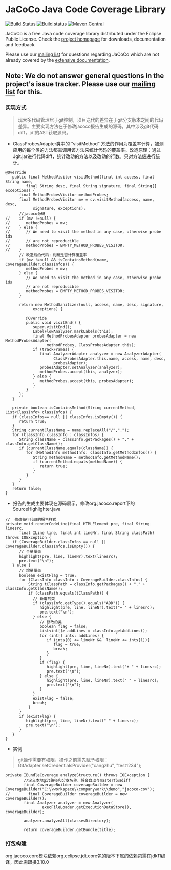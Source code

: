 JaCoCo Java Code Coverage Library
=================================

[![Build Status](https://travis-ci.org/jacoco/jacoco.svg?branch=master)](https://travis-ci.org/jacoco/jacoco)
[![Build status](https://ci.appveyor.com/api/projects/status/g28egytv4tb898d7/branch/master?svg=true)](https://ci.appveyor.com/project/JaCoCo/jacoco/branch/master)
[![Maven Central](https://img.shields.io/maven-central/v/org.jacoco/jacoco.svg)](http://search.maven.org/#search|ga|1|g%3Aorg.jacoco)

JaCoCo is a free Java code coverage library distributed under the Eclipse Public
License. Check the [project homepage](http://www.jacoco.org/jacoco)
for downloads, documentation and feedback.

Please use our [mailing list](https://groups.google.com/forum/?fromgroups=#!forum/jacoco)
for questions regarding JaCoCo which are not already covered by the
[extensive documentation](http://www.jacoco.org/jacoco/trunk/doc/).

Note: We do not answer general questions in the project's issue tracker. Please use our [mailing list](https://groups.google.com/forum/?fromgroups=#!forum/jacoco) for this.
-------------------------------------------------------------------------

### **实现方式**
> 现大多代码管理居于git控制，项目迭代的差异在于git分支版本之间的代码差异。主要实现方法在于修改jacoco报告生成的源码，其中涉及git代码diff，jdt的AST获取源码。
- ClassProbesAdapter类中的 “visitMethod” 方法的作用为覆盖率计算，被测应用的每个类的方法都需调用该方法来统计代码的覆盖率。改造原理：通过Jgit.jar进行代码diff，统计改动的方法以及改动的行数。只对方法级进行统计。
```
@Override
   public final MethodVisitor visitMethod(final int access, final String name,
         final String desc, final String signature, final String[] exceptions) {
      final MethodProbesVisitor methodProbes;
      final MethodProbesVisitor mv = cv.visitMethod(access, name, desc,
            signature, exceptions);
      //jacoco源码
//    if (mv !=null) {
//       methodProbes = mv;
//    } else {
//       // We need to visit the method in any case, otherwise probe ids
//       // are not reproducible
//       methodProbes = EMPTY_METHOD_PROBES_VISITOR;
//    }
      // 改造后的代码：判断是否计算覆盖率
      if (mv !=null && isContainsMethod(name, CoverageBuilder.classInfos)) {
         methodProbes = mv;
      } else {
         // We need to visit the method in any case, otherwise probe ids
         // are not reproducible
         methodProbes = EMPTY_METHOD_PROBES_VISITOR;
      }

      return new MethodSanitizer(null, access, name, desc, signature,
            exceptions) {

         @Override
         public void visitEnd() {
            super.visitEnd();
            LabelFlowAnalyzer.markLabels(this);
            final MethodProbesAdapter probesAdapter = new MethodProbesAdapter(
                  methodProbes, ClassProbesAdapter.this);
            if (trackFrames) {
               final AnalyzerAdapter analyzer = new AnalyzerAdapter(
                     ClassProbesAdapter.this.name, access, name, desc,
                     probesAdapter);
               probesAdapter.setAnalyzer(analyzer);
               methodProbes.accept(this, analyzer);
            } else {
               methodProbes.accept(this, probesAdapter);
            }
         }
      };
   }
   
   private boolean isContainsMethod(String currentMethod, List<ClassInfo> classInfos) {
   if (classInfos== null || classInfos.isEmpty()) {
      return true;
   }
   String currentClassName = name.replaceAll("/",".");
   for (ClassInfo classInfo : classInfos) {
      String className = classInfo.getPackages() + "." + classInfo.getClassName();
      if (currentClassName.equals(className)) {
         for (MethodInfo methodInfo: classInfo.getMethodInfos()) {
            String methodName = methodInfo.getMethodName();
            if (currentMethod.equals(methodName)) {
               return true;
            }
         }
      }
   }
   return false;
}
```
- 报告的生成主要体现在源码展示，修改org.jacoco.report下的SourceHighlighter.java
```
//  修改每行代码的报告样式
private void renderCodeLine(final HTMLElement pre, final String linesrc,
      final ILine line, final int lineNr, final String classPath) throws IOException {
   if (CoverageBuilder.classInfos == null || CoverageBuilder.classInfos.isEmpty()) {
      // 全量覆盖
      highlight(pre, line, lineNr).text(linesrc);
      pre.text("\n");
   } else {
      // 增量覆盖
      boolean existFlag = true;
      for (ClassInfo classInfo : CoverageBuilder.classInfos) {
          String tClassPath = classInfo.getPackages() + "." + classInfo.getClassName();
          if (classPath.equals(tClassPath)) {
            // 新增的类
            if (classInfo.getType().equals("ADD")) {
               highlight(pre, line, lineNr).text("+ " + linesrc);
               pre.text("\n");
            } else {
               // 修改的类
               boolean flag = false;
               List<int[]> addLines = classInfo.getAddLines();
               for (int[] ints: addLines) {
                  if (ints[0] <= lineNr &&  lineNr <= ints[1]){
                     flag = true;
                     break;
                  }
               }
               if (flag) {
                  highlight(pre, line, lineNr).text("+ " + linesrc);
                  pre.text("\n");
               } else {
                  highlight(pre, line, lineNr).text(" " + linesrc);
                  pre.text("\n");
               }
            }
            existFlag = false;
            break;
          }
      }
      if (existFlag) {
         highlight(pre, line, lineNr).text(" " + linesrc);
         pre.text("\n");
      }
   }
}
```
- 实例
> git操作需要有权限，操作之前需先赋予权限：GitAdapter.setCredentialsProvider("cangzhu", "test1234");
```
private IBundleCoverage analyzeStructure() throws IOException {
        //定义本地git路径和分支名称，将会自动与master代码diff
        final CoverageBuilder coverageBuilder = new CoverageBuilder("C:\\workspace\\companywork\\demo","jacoco-cov");
//        final CoverageBuilder coverageBuilder = new CoverageBuilder();
        final Analyzer analyzer = new Analyzer(
                execFileLoader.getExecutionDataStore(), coverageBuilder);

        analyzer.analyzeAll(classesDirectory);

        return coverageBuilder.getBundle(title);
```

### 打包构建
org.jacoco.core模块依赖org.eclipse.jdt.core包的版本下属的依赖包需在jdk11编译，因此需跟换3.10.0
